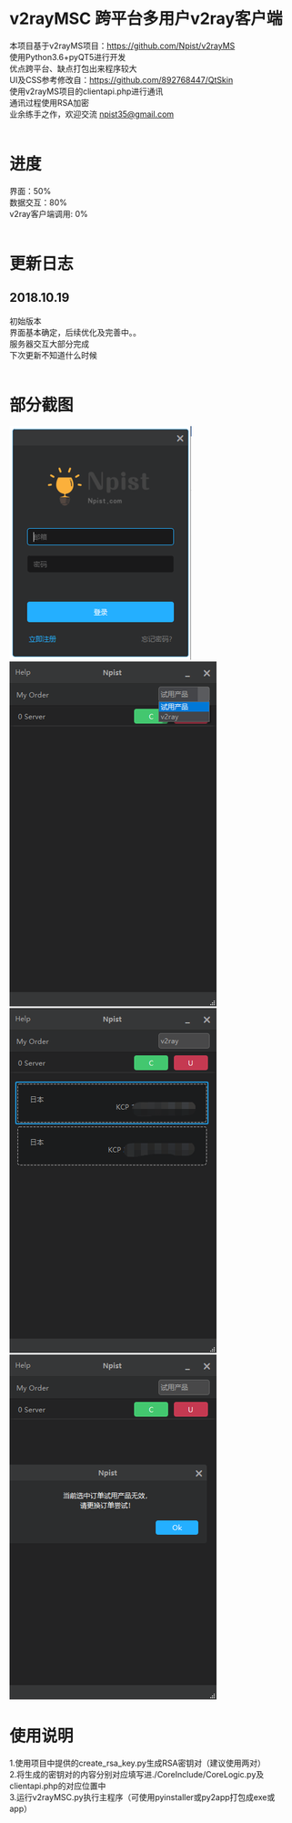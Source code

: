 # v2rayMSC 跨平台多用户v2ray客户端
本项目基于v2rayMS项目：https://github.com/Npist/v2rayMS<br />
使用Python3.6+pyQT5进行开发<br />
优点跨平台、缺点打包出来程序较大<br />
UI及CSS参考修改自：https://github.com/892768447/QtSkin<br />
使用v2rayMS项目的clientapi.php进行通讯<br />
通讯过程使用RSA加密<br />
业余练手之作，欢迎交流 npist35@gmail.com<br />
<br />
# 进度
界面：50%<br />
数据交互：80%<br />
v2ray客户端调用: 0%<br />
<br />
# 更新日志
## 2018.10.19
初始版本<br />
界面基本确定，后续优化及完善中。。<br />
服务器交互大部分完成<br />
下次更新不知道什么时候<br />
<br />
# 部分截图
![Login](./source/1.png)
![Main1](./source/2.png)
![Main2](./source/3.png)
![Main3](./source/4.png)
# 使用说明
1.使用项目中提供的create_rsa_key.py生成RSA密钥对（建议使用两对）<br />
2.将生成的密钥对的内容分别对应填写进./CoreInclude/CoreLogic.py及clientapi.php的对应位置中<br />
3.运行v2rayMSC.py执行主程序（可使用pyinstaller或py2app打包成exe或app）<br />